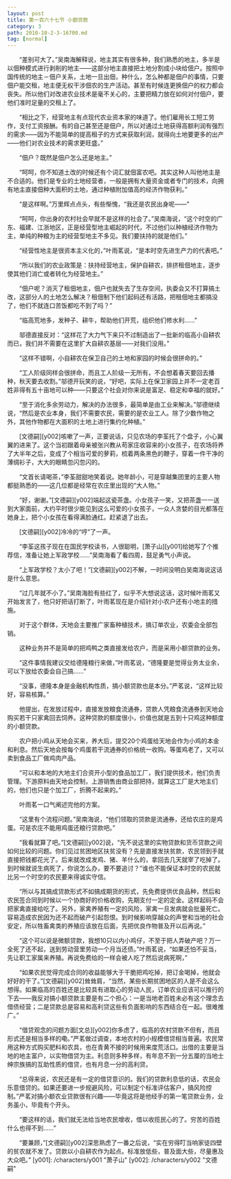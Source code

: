 ```yaml
---
layout: post
title: 第一百六十七节 小额贷款
category: 3
path: 2010-10-2-3-16700.md
tag: [normal]
---
```


　　“差别可大了。”吴南海解释说，地主其实有很多种，我们熟悉的地主，多半是以佃种模式进行剥削的地主——这部分地主直接把土地分割成小块给佃户。按照中国传统的地主－佃户关系，土地一旦出佃，种什么，怎么种都是佃户的事情，只要佃户能交租，地主便无权干涉佃农的生产活动。甚至有时候连更换佃户的权力都会丧失。所以他们对改进农业技术是毫不关心的，主要把精力放在如何对付佃户，要他们准时足量的交租上了。

　　“相比之下，经营地主有点现代农业资本家的味道了。他们雇用长工短工劳作，支付工资报酬。有的自己甚至还是佃户，所以对通过土地获得高额利润有强烈的需求——因为不能简单的提高租子的方式来获取利润，就得向土地要更多的出产——他们对农业技术的需求更旺盛。”

　　“佃户？既然是佃户怎么还是地主。”

　　“呵呵，你不知道土改的时候还有个词汇就佃富农吧。其实这种人叫他地主是不合适的。他们是专业的土地经营者，一般是拥有大量资金或者专门的技术，向拥有地主直接佃种大面积的土地，通过种植附加值高的经济作物获利。”

　　“是这样啊。”万里辉点点头，有些惭愧，“我还是农民出身呢——”

　　“呵呵，你出身的农村社会早就不是这样的社会了。”吴南海说，“这个时空的广东、福建、江浙地区，正是经营型地主崛起的时代，不过他们以种植经济作物为主，单纯的种粮为主的经营型地主不多见。我们要扶持的就是他们。”

　　“经营性地主是很资本主义化的，”叶雨茗说，“是本时空先进生产力的代表吧。”

　　“所以我们的农业政策是：扶持经营地主，保护自耕农，排挤租佃地主，逐步使其他们消亡或者转化为经营地主。”

　　“佃户呢？消灭了租佃地主，佃户也就失去了生存空间，执委会又不打算搞土改，这部分人的土地怎么解决？租佃制下他们起码还有活路，把租佃地主都搞没了，他们不就连口苦饭都吃不到了吗？”

　　“临高荒地多，发种子、耕牛，帮助他们开荒，组织他们修水利……”

　　邬德直接反对：“这样花了大力气下来只不过制造出了一批新的临高小自耕农而已，我们并不需要在这里扩大自耕农基层——对我们没用。”

　　“这样不错啊，小自耕农在保卫自己的土地和家园的时候会很拼命的。”

　　“工人阶级同样会很拼命，而且工人阶级一无所有，不会想着春天要回去播种，秋天要去收割。”邬德开玩笑的说，“好吧，实际上在保卫家园上并不一定老百姓非得有五十亩地可以种——只要这个社会对你来说是富足、稳定和幸福的就好。”

　　“至于消化多余劳动力，解决的办法很多，最简单是由工业来解决。”邬德继续说，“然后是农业本身，我们不需要农民，需要的是农业工人。除了少数作物之外，其他作物都在大面积的土地上进行集约化种植。”

　　[文德嗣][y002]咳嗽了一声，正要说话，只见农场的李荃托了个盘子，小心翼翼的进来了。这个当初跟着母亲被张兴教从苟家庄收容来的小女孩子，在农场将养了大半年之后，变成了个相当可爱的萝莉，梳着两条黑色的鞭子，穿着一件干净的薄绸衫子，大大的眼睛忽闪忽闪的。

　　“文首长请喝茶，”李荃甜甜地笑着说。她年龄小，可是穿越集团里的主要人物都挺熟悉的——这几位都是经常在农庄里出现的“大人物。”

　　“好，谢谢。”[文德嗣][y002]端起这瓷茶盏。小女孩子一笑，又把茶盏一一送到大家面前，大约平时很少能见到这么可爱的小女孩子，一众人贪婪的目光都落在她身上，把个小女孩在看得满脸通红。赶紧退了出去。

　　[文德嗣][y002]冷冷的“哼”了一声。

　　“李荃这孩子现在在国民学校读书，人很聪明，[萧子山][y001]给她写了个推荐信，准备让她上军政学校……”吴南海看了看四周，鼓足勇气小声说。

　　“上军政学校？太小了吧！”[文德嗣][y002]不解，一时间没明白吴南海说这话是什么意思。

　　“过几年就不小了。”吴南海脸有些红了，似乎不大想说这话，这时候叶雨茗又开始发言了，他只好把话打断了，叶雨茗现在是介绍针对小农户还有小地主的措施。

　　对于这个群体，天地会主要推广家畜种植技术，搞订单农业，农委会全部包销。

　　这种业务并不是简单的把鸡鸭之类直接发给农户，而是采用小额贷款的业务。

　　“这件事情我建议交给德隆粮行来做，”叶雨茗说，“德隆要是觉得业务太业余，可以下放给农委会自己搞……”

　　“没事，德隆本身是金融机构性质，搞小额贷款也是本分。”严茗说，“这样比较好，容易核算。”

　　他提出，在发放过程中，直接发放粮食流通券，贷款人凭粮食流通券到天地会购买若干只家禽回去饲养。这种贷款的额度很小，价值也就是五到十只鸡这种额度的小额贷款。

　　农户把小鸡从天地会买来，养大后，提交20个鸡蛋给天地会作为小鸡的本金和利息。然后天地会按每个鸡蛋若干流通券的价格统一收购。等蛋鸡老了，又可以卖到食品工厂做鸡肉产品。

　　“可以和本地的大地主们合资开小型的食品加工厂，我们提供技术，他们负责管理。下游原料由天地会控制，上游销售由商业部把持，就算这工厂是大地主们的，他们也只是个加工厂，折腾不起来的。”

　　叶雨茗一口气阐述完他的方案。

　　“这里有个流程问题。”吴南海说，“他们领取的贷款是流通券，还给农庄的是鸡蛋。可是农庄不能用鸡蛋还粮行贷款吧。”

　　“我看就算了吧。”[文德嗣][y002]说，“先不说这里的实物贷款和货币贷款之间如何比较的问题。你们见过贫困地区扶贫没有？先是直接发扶贫款，农民领到手就直接把钱都花光了。后来就改成发鸡、猪、羊什么的，拿回去几天就宰了吃掉了。到时候就说生病死了，你说怎么办，要不要追讨？”谁也不能保证本时空的农民就比另一个时空的农民要来得诚实守信。

　　“所以与其搞成贷款形式不如搞成期货的形式，先免费提供优良品种，然后和农民签合同到时候以一个协商好的价格收购，先期支付一定的定金。这样起码不会把家禽直接给吃了。另外，家禽养殖有一定的风险，家禽一旦发病就会批量死亡。容易造成农民因为还不起而破产引起怨恨。到时候影响穿越众的声誉和当地的社会安定，所以牲畜禽类的养殖应该放在后面，先把优良作物普及开以后再说。”

　　“这个可以说是微额贷款，我想10只以内小鸡仔，不至于把人弄破产吧？万一全死了还不起，送到劳动营里劳动一个月当还债。”叶雨茗说，“如果还怕不妥当，先让职工家属来养殖。再说免费给的一样会被人吃了然后说病死啊，”

　　“如果农民觉得完成合同的收益能够大于干脆把鸡吃掉，把订金喝掉，他就会好好的干了。”[文德嗣][y002]耸耸肩，“当然，某些长期贫困地区的人是不会这么想得。如果临高的百姓还是比较具有进取心的劳动人民，订单农业应该可以推行的下去——我反对搞小额贷款主要是有二个担心：一是当地老百姓未必有这个理念去借债经营；二是贷款总是容易和高利贷这些有负面影响的东西结合在一起。很难推广。”

　　“借贷观念的问题方面[文总][y002]你多虑了，临高的农村贷款不但有，而且形式还是相当多样的嘞。”严茗做过调查，本地农村的小规模借贷相当普遍。农民常用这种方式购买肥料和农具，也在青黄不接的时候用来度荒活口。出借的主要是当地的地主富户，以实物借贷为主。利息则多种多样，有年息不到一分五厘的当地士绅宗族搞的互助性质的借贷，也有月息一分的高利贷。

　　“总得来说，农民还是有一定的借贷意识的。我们的贷款利息低的话，农民会乐意借贷的。如果还要进一步规避风险，可以制定个标准评估客户，搞风险控制。”严茗对搞小额农业贷款很有兴趣——毕竟这将是他经手的第一笔贷款业务，业务虽小，毕竟有个开头。

　　“要这样的话，我们就无法给当地农民增收，借以收揽民心的了。穷苦的百姓什么也得不到……”

　　“要兼顾，”[文德嗣][y002]深思熟虑了一番之后说，“实在穷得叮当响家徒四壁的贫农就不发了。贷款以小自耕农作为起点。标准放低些，普及面大些，尽量惠及大众吧。”
[y001]: /characters/y001 "萧子山"
[y002]: /characters/y002 "文德嗣"
